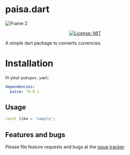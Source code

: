 # paisa.dart
![Frame 2](https://user-images.githubusercontent.com/18023153/198404390-87d406b9-9107-4b1d-bfe6-49d71f6bc3ab.png)
<center>
    <a href="https://opensource.org/licenses/MIT"><img src="https://img.shields.io/badge/license-MIT-purple.svg" alt="License: MIT"></a>
</center>

A simple dart package to converts currencies.
# Installation
In your `pubspec.yaml`:

```yaml
dependencies:
  paisa: ^0.0.1
```

## Usage


```dart
const like = 'sample';
```

## Features and bugs

Please file feature requests and bugs at the [issue tracker][tracker].

[tracker]: https://github.com/dartninja/version/issues
